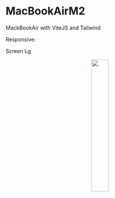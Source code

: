 # MacBookAirM2

MackBookAir with ViteJS and Tailwind

Responsive:

Screen Lg
<p align="center">
<img src="https://github.com/EdgarHdzHdz17/MacBookAirM2/assets/47467891/57f56c36-13f9-42f6-8e2f-d370d91acb8b" width="30%">
</p>
